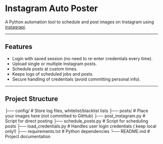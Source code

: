# Instagram Auto Poster

 A Python automation tool to schedule and post images on Instagram using [instagrapi](https://github.com/adw0rd/instagrapi).

---

##  Features
- Login with saved session (no need to re-enter credentials every time).
- Upload single or multiple Instagram posts.
- Schedule posts at custom times.
- Keeps logs of scheduled jobs and posts.
- Secure handling of credentials (avoid committing personal info).

---

##  Project Structure
├── config/ # Store log files, whitelist/blacklist lists
├── posts/ # Place your images here (not committed to GitHub)
├── post_instagram.py # Script for direct posting
├── schedule_posts.py # Script for scheduling posts
├── load_credentials.py # Handles user login credentials ( keep local only!)
├── requirements.txt # Python dependencies
└── README.md # Project documentation
